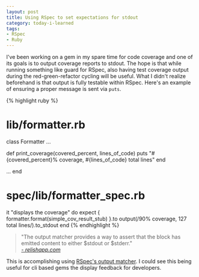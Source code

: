 ```yaml
---
layout: post
title: Using RSpec to set expectations for stdout
category: today-i-learned
tags:
- RSpec
- Ruby
---
```


I've been working on a gem in my spare time for code coverage and one of its goals is to output coverage reports to stdout. The hope is that while running something like guard for RSpec, also having test coverage output during the red-green-refactor cycling will be useful. What I didn't realize beforehand is that output is fully testable within RSpec. Here's an example of ensuring a proper message is sent via `puts`.
<!--excerpt-->

{% highlight ruby %}
# lib/formatter.rb
class Formatter
  ...

  def print_coverage(covered_percent, lines_of_code)
    puts "#{covered_percent}% coverage, #{lines_of_code} total lines"
  end

  ...
end

# spec/lib/formatter_spec.rb
it "displays the coverage" do
  expect {
    formatter.format(simple_cov_result_stub)
  }.to output(/90% coverage, 127 total lines/).to_stdout
end
{% endhighlight %}

<blockquote class="Info">
  "The output matcher provides a way to assert that the block has emitted content to either
$stdout or $stderr."
<br>
<cite><a href="https://relishapp.com/rspec/rspec-expectations/v/3-8/docs/built-in-matchers/output-matcher">- relishapp.com</a></cite>
</blockquote>

This is accomplishing using [RSpec's output matcher](https://relishapp.com/rspec/rspec-expectations/v/3-8/docs/built-in-matchers/output-matcher). I could see this being useful for cli based gems the display feedback for developers.


